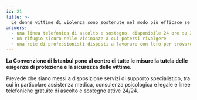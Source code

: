 ```yaml
---
id: 21
title: >-
  Le donne vittime di violenza sono sostenute nel modo più efficace se esiste
answers:
  - una linea telefonica di ascolto e sostegno, disponibile 24 ore su 24
  - un rifugio sicuro nelle vicinanze a cui potersi rivolgere
  - una rete di professionisti disposti a lavorare con loro per trovare soluzioni a lungo termine
---
```

**La Convenzione di Istanbul pone al centro di tutte le misure la tutela delle esigenze di protezione e la sicurezza delle vittime.**

Prevede che siano messi a disposizione servizi di supporto specialistico, tra cui
in particolare assistenza medica, consulenza psicologica e legale e linee telefoniche
gratuite di ascolto e sostegno attive 24/24.
